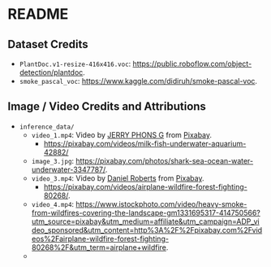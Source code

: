 # README



## Dataset Credits

* `PlantDoc.v1-resize-416x416.voc`: https://public.roboflow.com/object-detection/plantdoc.
* `smoke_pascal_voc`: https://www.kaggle.com/didiruh/smoke-pascal-voc.



## Image / Video Credits and Attributions

* `inference_data/`
  * `video_1.mp4`: Video by <a href="https://pixabay.com/users/nevillevlogz-14533306/?utm_source=link-attribution&amp;utm_medium=referral&amp;utm_campaign=image&amp;utm_content=42882">JERRY PHONS G</a> from <a href="https://pixabay.com/?utm_source=link-attribution&amp;utm_medium=referral&amp;utm_campaign=image&amp;utm_content=42882">Pixabay</a>.
    * https://pixabay.com/videos/milk-fish-underwater-aquarium-42882/
  * `image_3.jpg`: https://pixabay.com/photos/shark-sea-ocean-water-underwater-3347787/.
  * `video_3.mp4`: Video by <a href="https://pixabay.com/users/blendertimer-9538909/?utm_source=link-attribution&amp;utm_medium=referral&amp;utm_campaign=image&amp;utm_content=80268">Daniel Roberts</a> from <a href="https://pixabay.com/?utm_source=link-attribution&amp;utm_medium=referral&amp;utm_campaign=image&amp;utm_content=80268">Pixabay</a>.
    * https://pixabay.com/videos/airplane-wildfire-forest-fighting-80268/.
  * `video_4.mp4`: https://www.istockphoto.com/video/heavy-smoke-from-wildfires-covering-the-landscape-gm1331695317-414750566?utm_source=pixabay&utm_medium=affiliate&utm_campaign=ADP_video_sponsored&utm_content=http%3A%2F%2Fpixabay.com%2Fvideos%2Fairplane-wildfire-forest-fighting-80268%2F&utm_term=airplane+wildfire.
  * 